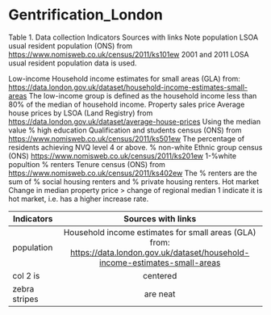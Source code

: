 # Gentrification_London

Table 1. Data collection
Indicators	Sources with links	Note
population	LSOA usual resident population (ONS) from https://www.nomisweb.co.uk/census/2011/ks101ew
2001 and 2011 LOSA usual resident population data is used.

Low-income	Household income estimates for small areas (GLA) from:  https://data.london.gov.uk/dataset/household-income-estimates-small-areas
The low-income group is defined as the household income less than 80% of the median of household income.
Property sales price	Average house prices by LSOA (Land Registry) from https://data.london.gov.uk/dataset/average-house-prices
Using the median value
% high education	Qualification and students census (ONS) from https://www.nomisweb.co.uk/census/2011/ks501ew
The percentage of residents achieving NVQ level 4 or above. 
% non-white	Ethnic group census (ONS) https://www.nomisweb.co.uk/census/2011/ks201ew
1-%white popultion
% renters	Tenure census (ONS) from https://www.nomisweb.co.uk/census/2011/ks402ew
The % renters are the sum of % social housing renters and % private housing renters.
Hot market	Change in median property price > change of regional median	1 indicate it is hot market, i.e. has a higher increase rate.

| Indicators      | Sources with links        | 
| ------------- |:-------------:| 
| population    | Household income estimates for small areas (GLA) from:  https://data.london.gov.uk/dataset/household-income-estimates-small-areas| $1600 |
| col 2 is      | centered      |   $12 |
| zebra stripes | are neat      |    $1 |
